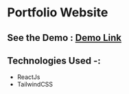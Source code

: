 # Portfolio Website

## See the Demo : [Demo Link](https://molik-singla.netlify.app/)

## Technologies Used -: 

- ReactJs
- TailwindCSS
